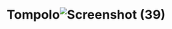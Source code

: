 # Tompolo![Screenshot (39)](https://user-images.githubusercontent.com/100174550/234396997-9493652c-ebb5-4b81-a9a2-1415beb63dd8.png)
